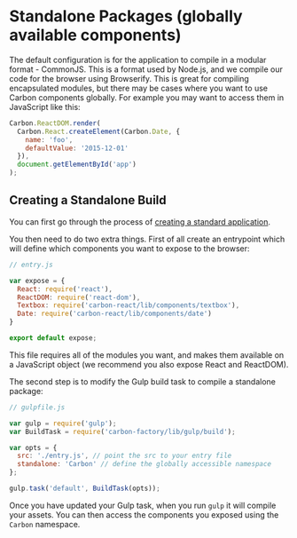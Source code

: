 # Standalone Packages (globally available components)

The default configuration is for the application to compile in a modular format - CommonJS. This is a format used by Node.js, and we compile our code for the browser using Browserify. This is great for compiling encapsulated modules, but there may be cases where you want to use Carbon components globally. For example you may want to access them in JavaScript like this:

```js
Carbon.ReactDOM.render(
  Carbon.React.createElement(Carbon.Date, {
    name: 'foo',
    defaultValue: '2015-12-01'
  }),
  document.getElementById('app')
);
```

## Creating a Standalone Build

You can first go through the process of [creating a standard application](standard-build.md).

You then need to do two extra things. First of all create an entrypoint which will define which components you want to expose to the browser:

```js
// entry.js

var expose = {
  React: require('react'),
  ReactDOM: require('react-dom'),
  Textbox: require('carbon-react/lib/components/textbox'),
  Date: require('carbon-react/lib/components/date')
}

export default expose;
```

This file requires all of the modules you want, and makes them available on a JavaScript object (we recommend you also expose React and ReactDOM).

The second step is to modify the Gulp build task to compile a standalone package:

```js
// gulpfile.js

var gulp = require('gulp');
var BuildTask = require('carbon-factory/lib/gulp/build');

var opts = {
  src: './entry.js', // point the src to your entry file
  standalone: 'Carbon' // define the globally accessible namespace
};

gulp.task('default', BuildTask(opts));
```

Once you have updated your Gulp task, when you run `gulp` it will compile your assets. You can then access the components you exposed using the `Carbon` namespace.
